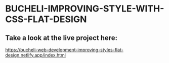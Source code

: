 # BUCHELI-IMPROVING-STYLE-WITH-CSS-FLAT-DESIGN

## Take a look at the live project here:
https://bucheli-web-development-improving-styles-flat-design.netlify.app/index.html
